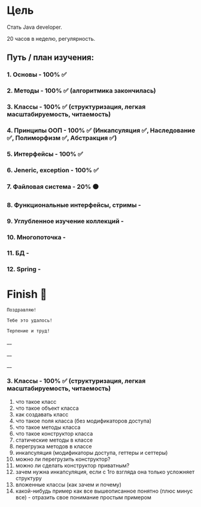 # Цель

Стать Java developer.

20 часов в неделю, регулярность.

## Путь / план изучения:

### 1. Основы - 100% ✅
### 2. Методы - 100% ✅ (алгоритмика закончилась)
### 3. Классы - 100% ✅ (структуризация, легкая масштабируемость, читаемость)
### 4. Принципы ООП - 100% ✅ (Инкапсуляция ✅, Наследование ✅, Полиморфизм ✅, Абстракция ✅)
### 5. Интерфейсы - 100% ✅
### 6. Jeneric, exception - 100% ✅ 
### 7. Файловая система - 20% 🟠
### 8. Функциональные интерфейсы, стримы -
### 9. Углубленное изучение коллекций - 
### 10. Многопоточка - 
### 11. БД - 
### 12. Spring - 

# Finish 🏁
    Поздравляю!
    
    Тебе это удалось!

    Терпение и труд!

__

__

__

### 3. Классы - 100% ✅ (структуризация, легкая масштабируемость, читаемость)
1. что такое класс
2. что такое объект класса
3. как создавать класс
4. что такое поля класса (без модификаторов доступа)
5. что такое методы класса
6. что такое конструктор класса
7. статические методы в классе
8. перегрузка методов в классе
9. инкапсуляция (модификаторы доступа, геттеры и сеттеры)
10. можно ли перегрузить конструктор?
11. можно ли сделать конструктор приватным?
12. зачем нужна инкапсуляция, если с 1го взгляда она только усложняет структуру
13. вложенные классы (как зачем и почему)
14. какой-нибудь пример как все вышеописанное понятно (плюс минус все) - отразить свое понимание простым примером